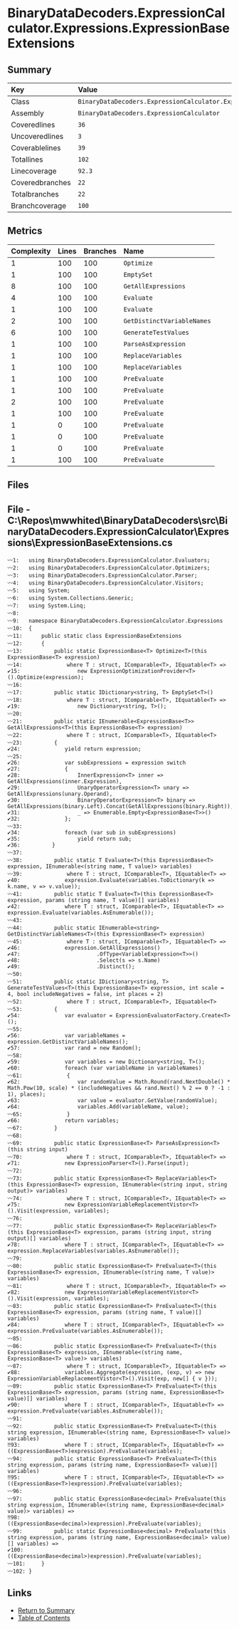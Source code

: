 ﻿# BinaryDataDecoders.ExpressionCalculator.Expressions.ExpressionBaseExtensions

## Summary

| Key             | Value                                                                          |
| :-------------- | :----------------------------------------------------------------------------- |
| Class           | `BinaryDataDecoders.ExpressionCalculator.Expressions.ExpressionBaseExtensions` |
| Assembly        | `BinaryDataDecoders.ExpressionCalculator`                                      |
| Coveredlines    | `36`                                                                           |
| Uncoveredlines  | `3`                                                                            |
| Coverablelines  | `39`                                                                           |
| Totallines      | `102`                                                                          |
| Linecoverage    | `92.3`                                                                         |
| Coveredbranches | `22`                                                                           |
| Totalbranches   | `22`                                                                           |
| Branchcoverage  | `100`                                                                          |

## Metrics

| Complexity | Lines | Branches | Name                       |
| :--------- | :---- | :------- | :------------------------- |
| 1          | 100   | 100      | `Optimize`                 |
| 1          | 100   | 100      | `EmptySet`                 |
| 8          | 100   | 100      | `GetAllExpressions`        |
| 4          | 100   | 100      | `Evaluate`                 |
| 1          | 100   | 100      | `Evaluate`                 |
| 2          | 100   | 100      | `GetDistinctVariableNames` |
| 6          | 100   | 100      | `GenerateTestValues`       |
| 1          | 100   | 100      | `ParseAsExpression`        |
| 1          | 100   | 100      | `ReplaceVariables`         |
| 1          | 100   | 100      | `ReplaceVariables`         |
| 1          | 100   | 100      | `PreEvaluate`              |
| 1          | 100   | 100      | `PreEvaluate`              |
| 2          | 100   | 100      | `PreEvaluate`              |
| 1          | 100   | 100      | `PreEvaluate`              |
| 1          | 0     | 100      | `PreEvaluate`              |
| 1          | 0     | 100      | `PreEvaluate`              |
| 1          | 0     | 100      | `PreEvaluate`              |
| 1          | 100   | 100      | `PreEvaluate`              |

## Files

## File - C:\Repos\mwwhited\BinaryDataDecoders\src\BinaryDataDecoders.ExpressionCalculator\Expressions\ExpressionBaseExtensions.cs

```CSharp
〰1:   using BinaryDataDecoders.ExpressionCalculator.Evaluators;
〰2:   using BinaryDataDecoders.ExpressionCalculator.Optimizers;
〰3:   using BinaryDataDecoders.ExpressionCalculator.Parser;
〰4:   using BinaryDataDecoders.ExpressionCalculator.Visitors;
〰5:   using System;
〰6:   using System.Collections.Generic;
〰7:   using System.Linq;
〰8:   
〰9:   namespace BinaryDataDecoders.ExpressionCalculator.Expressions
〰10:  {
〰11:      public static class ExpressionBaseExtensions
〰12:      {
〰13:          public static ExpressionBase<T> Optimize<T>(this ExpressionBase<T> expression)
〰14:              where T : struct, IComparable<T>, IEquatable<T> =>
✔15:                  new ExpressionOptimizationProvider<T>().Optimize(expression);
〰16:  
〰17:          public static IDictionary<string, T> EmptySet<T>()
〰18:              where T : struct, IComparable<T>, IEquatable<T> =>
✔19:                  new Dictionary<string, T>();
〰20:  
〰21:          public static IEnumerable<ExpressionBase<T>> GetAllExpressions<T>(this ExpressionBase<T> expression)
〰22:              where T : struct, IComparable<T>, IEquatable<T>
〰23:          {
✔24:              yield return expression;
〰25:  
✔26:              var subExpressions = expression switch
✔27:              {
✔28:                  InnerExpression<T> inner => GetAllExpressions(inner.Expression),
✔29:                  UnaryOperatorExpression<T> unary => GetAllExpressions(unary.Operand),
✔30:                  BinaryOperatorExpression<T> binary => GetAllExpressions(binary.Left).Concat(GetAllExpressions(binary.Right)),
✔31:                  _ => Enumerable.Empty<ExpressionBase<T>>()
✔32:              };
〰33:  
✔34:              foreach (var sub in subExpressions)
✔35:                  yield return sub;
✔36:          }
〰37:  
〰38:          public static T Evaluate<T>(this ExpressionBase<T> expression, IEnumerable<(string name, T value)> variables)
〰39:              where T : struct, IComparable<T>, IEquatable<T> =>
✔40:              expression.Evaluate(variables.ToDictionary(k => k.name, v => v.value));
〰41:          public static T Evaluate<T>(this ExpressionBase<T> expression, params (string name, T value)[] variables)
✔42:              where T : struct, IComparable<T>, IEquatable<T> => expression.Evaluate(variables.AsEnumerable());
〰43:  
〰44:          public static IEnumerable<string> GetDistinctVariableNames<T>(this ExpressionBase<T> expression)
〰45:              where T : struct, IComparable<T>, IEquatable<T> =>
✔46:              expression.GetAllExpressions()
✔47:                        .OfType<VariableExpression<T>>()
✔48:                        .Select(s => s.Name)
✔49:                        .Distinct();
〰50:  
〰51:          public static IDictionary<string, T> GenerateTestValues<T>(this ExpressionBase<T> expression, int scale = 4, bool includeNegatives = false, int places = 2)
〰52:              where T : struct, IComparable<T>, IEquatable<T>
〰53:          {
✔54:              var evaluator = ExpressionEvaluatorFactory.Create<T>();
〰55:  
✔56:              var variableNames = expression.GetDistinctVariableNames();
✔57:              var rand = new Random();
〰58:  
✔59:              var variables = new Dictionary<string, T>();
✔60:              foreach (var variableName in variableNames)
〰61:              {
✔62:                  var randomValue = Math.Round(rand.NextDouble() * Math.Pow(10, scale) * (includeNegatives && rand.Next() % 2 == 0 ? -1 : 1), places);
✔63:                  var value = evaluator.GetValue(randomValue);
✔64:                  variables.Add(variableName, value);
〰65:              }
✔66:              return variables;
〰67:          }
〰68:  
〰69:          public static ExpressionBase<T> ParseAsExpression<T>(this string input)
〰70:              where T : struct, IComparable<T>, IEquatable<T> =>
✔71:              new ExpressionParser<T>().Parse(input);
〰72:  
〰73:          public static ExpressionBase<T> ReplaceVariables<T>(this ExpressionBase<T> expression, IEnumerable<(string input, string output)> variables)
〰74:              where T : struct, IComparable<T>, IEquatable<T> =>
✔75:              new ExpressionVariableReplacementVistor<T>().Visit(expression, variables);
〰76:  
〰77:          public static ExpressionBase<T> ReplaceVariables<T>(this ExpressionBase<T> expression, params (string input, string output)[] variables)
✔78:              where T : struct, IComparable<T>, IEquatable<T> => expression.ReplaceVariables(variables.AsEnumerable());
〰79:  
〰80:          public static ExpressionBase<T> PreEvaluate<T>(this ExpressionBase<T> expression, IEnumerable<(string name, T value)> variables)
〰81:              where T : struct, IComparable<T>, IEquatable<T> =>
✔82:              new ExpressionVariableReplacementVistor<T>().Visit(expression, variables);
〰83:          public static ExpressionBase<T> PreEvaluate<T>(this ExpressionBase<T> expression, params (string name, T value)[] variables)
✔84:              where T : struct, IComparable<T>, IEquatable<T> => expression.PreEvaluate(variables.AsEnumerable());
〰85:  
〰86:          public static ExpressionBase<T> PreEvaluate<T>(this ExpressionBase<T> expression, IEnumerable<(string name, ExpressionBase<T> value)> variables)
〰87:              where T : struct, IComparable<T>, IEquatable<T> =>
✔88:              variables.Aggregate(expression, (exp, v) => new ExpressionVariableReplacementVistor<T>().Visit(exp, new[] { v }));
〰89:          public static ExpressionBase<T> PreEvaluate<T>(this ExpressionBase<T> expression, params (string name, ExpressionBase<T> value)[] variables)
✔90:              where T : struct, IComparable<T>, IEquatable<T> => expression.PreEvaluate(variables.AsEnumerable());
〰91:  
〰92:          public static ExpressionBase<T> PreEvaluate<T>(this string expression, IEnumerable<(string name, ExpressionBase<T> value)> variables)
‼93:              where T : struct, IComparable<T>, IEquatable<T> => ((ExpressionBase<T>)expression).PreEvaluate(variables);
〰94:          public static ExpressionBase<T> PreEvaluate<T>(this string expression, params (string name, ExpressionBase<T> value)[] variables)
‼95:              where T : struct, IComparable<T>, IEquatable<T> => ((ExpressionBase<T>)expression).PreEvaluate(variables);
〰96:  
〰97:          public static ExpressionBase<decimal> PreEvaluate(this string expression, IEnumerable<(string name, ExpressionBase<decimal> value)> variables) =>
‼98:              ((ExpressionBase<decimal>)expression).PreEvaluate(variables);
〰99:          public static ExpressionBase<decimal> PreEvaluate(this string expression, params (string name, ExpressionBase<decimal> value)[] variables) =>
✔100:             ((ExpressionBase<decimal>)expression).PreEvaluate(variables);
〰101:     }
〰102: }
```

## Links

* [Return to Summary](Summary.md)
* [Table of Contents](../TOC.md)


